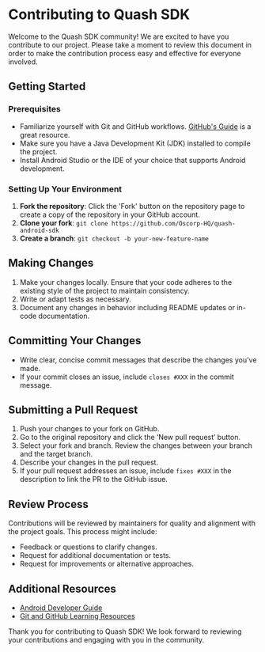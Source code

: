 # Contributing to Quash SDK

Welcome to the Quash SDK community! We are excited to have you contribute to our project. Please
take a moment to review this document in order to make the contribution process easy and effective
for everyone involved.

## Getting Started

### Prerequisites

- Familiarize yourself with Git and GitHub workflows. [GitHub's Guide](https://guides.github.com/)
  is a great resource.
- Make sure you have a Java Development Kit (JDK) installed to compile the project.
- Install Android Studio or the IDE of your choice that supports Android development.

### Setting Up Your Environment

1. **Fork the repository**: Click the 'Fork' button on the repository page to create a copy of the
   repository in your GitHub account.
2. **Clone your fork**: `git clone https://github.com/Oscorp-HQ/quash-android-sdk`
3. **Create a branch**: `git checkout -b your-new-feature-name`

## Making Changes

1. Make your changes locally. Ensure that your code adheres to the existing style of the project to
   maintain consistency.
2. Write or adapt tests as necessary.
3. Document any changes in behavior including README updates or in-code documentation.

## Committing Your Changes

- Write clear, concise commit messages that describe the changes you've made.
- If your commit closes an issue, include `closes #XXX` in the commit message.

## Submitting a Pull Request

1. Push your changes to your fork on GitHub.
2. Go to the original repository and click the ‘New pull request’ button.
3. Select your fork and branch. Review the changes between your branch and the target branch.
4. Describe your changes in the pull request.
5. If your pull request addresses an issue, include `fixes #XXX` in the description to link the PR
   to the GitHub issue.

## Review Process

Contributions will be reviewed by maintainers for quality and alignment with the project goals. This
process might include:

- Feedback or questions to clarify changes.
- Request for additional documentation or tests.
- Request for improvements or alternative approaches.

## Additional Resources

- [Android Developer Guide](https://developer.android.com/guide)
- [Git and GitHub Learning Resources](https://try.github.io/)

Thank you for contributing to Quash SDK! We look forward to reviewing your contributions and
engaging with you in the community.
